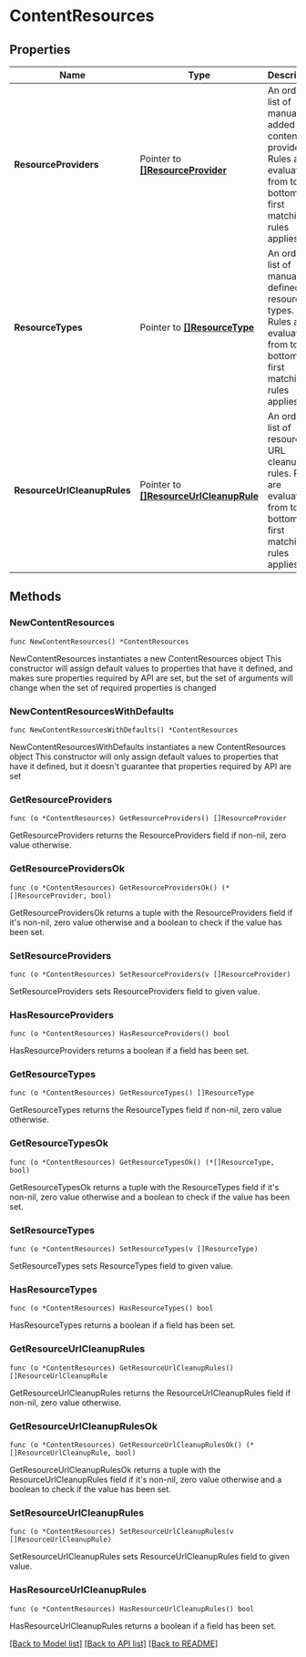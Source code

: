 # ContentResources

## Properties

Name | Type | Description | Notes
------------ | ------------- | ------------- | -------------
**ResourceProviders** | Pointer to [**[]ResourceProvider**](ResourceProvider.md) | An ordered list of manually added content providers.   Rules are evaluated from top to bottom; the first matching rules applies. | [optional] 
**ResourceTypes** | Pointer to [**[]ResourceType**](ResourceType.md) | An ordered list of manually defined resource types.   Rules are evaluated from top to bottom; the first matching rules applies. | [optional] 
**ResourceUrlCleanupRules** | Pointer to [**[]ResourceUrlCleanupRule**](ResourceUrlCleanupRule.md) | An ordered list of resource URL cleanup rules.   Rules are evaluated from top to bottom; the first matching rules applies. | [optional] 

## Methods

### NewContentResources

`func NewContentResources() *ContentResources`

NewContentResources instantiates a new ContentResources object
This constructor will assign default values to properties that have it defined,
and makes sure properties required by API are set, but the set of arguments
will change when the set of required properties is changed

### NewContentResourcesWithDefaults

`func NewContentResourcesWithDefaults() *ContentResources`

NewContentResourcesWithDefaults instantiates a new ContentResources object
This constructor will only assign default values to properties that have it defined,
but it doesn't guarantee that properties required by API are set

### GetResourceProviders

`func (o *ContentResources) GetResourceProviders() []ResourceProvider`

GetResourceProviders returns the ResourceProviders field if non-nil, zero value otherwise.

### GetResourceProvidersOk

`func (o *ContentResources) GetResourceProvidersOk() (*[]ResourceProvider, bool)`

GetResourceProvidersOk returns a tuple with the ResourceProviders field if it's non-nil, zero value otherwise
and a boolean to check if the value has been set.

### SetResourceProviders

`func (o *ContentResources) SetResourceProviders(v []ResourceProvider)`

SetResourceProviders sets ResourceProviders field to given value.

### HasResourceProviders

`func (o *ContentResources) HasResourceProviders() bool`

HasResourceProviders returns a boolean if a field has been set.

### GetResourceTypes

`func (o *ContentResources) GetResourceTypes() []ResourceType`

GetResourceTypes returns the ResourceTypes field if non-nil, zero value otherwise.

### GetResourceTypesOk

`func (o *ContentResources) GetResourceTypesOk() (*[]ResourceType, bool)`

GetResourceTypesOk returns a tuple with the ResourceTypes field if it's non-nil, zero value otherwise
and a boolean to check if the value has been set.

### SetResourceTypes

`func (o *ContentResources) SetResourceTypes(v []ResourceType)`

SetResourceTypes sets ResourceTypes field to given value.

### HasResourceTypes

`func (o *ContentResources) HasResourceTypes() bool`

HasResourceTypes returns a boolean if a field has been set.

### GetResourceUrlCleanupRules

`func (o *ContentResources) GetResourceUrlCleanupRules() []ResourceUrlCleanupRule`

GetResourceUrlCleanupRules returns the ResourceUrlCleanupRules field if non-nil, zero value otherwise.

### GetResourceUrlCleanupRulesOk

`func (o *ContentResources) GetResourceUrlCleanupRulesOk() (*[]ResourceUrlCleanupRule, bool)`

GetResourceUrlCleanupRulesOk returns a tuple with the ResourceUrlCleanupRules field if it's non-nil, zero value otherwise
and a boolean to check if the value has been set.

### SetResourceUrlCleanupRules

`func (o *ContentResources) SetResourceUrlCleanupRules(v []ResourceUrlCleanupRule)`

SetResourceUrlCleanupRules sets ResourceUrlCleanupRules field to given value.

### HasResourceUrlCleanupRules

`func (o *ContentResources) HasResourceUrlCleanupRules() bool`

HasResourceUrlCleanupRules returns a boolean if a field has been set.


[[Back to Model list]](../README.md#documentation-for-models) [[Back to API list]](../README.md#documentation-for-api-endpoints) [[Back to README]](../README.md)


